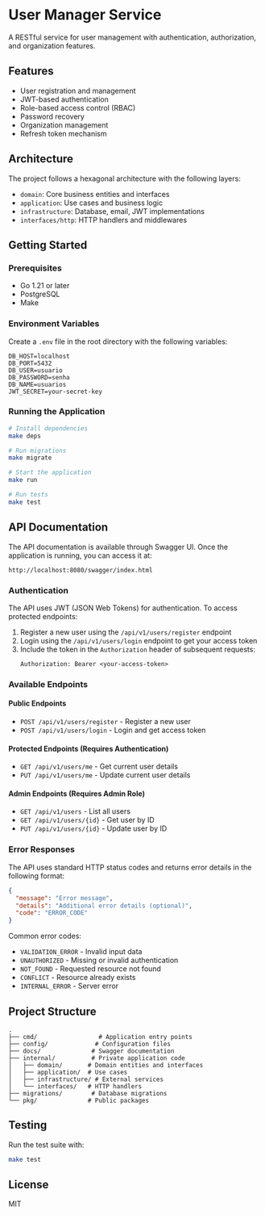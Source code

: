 # User Manager Service

A RESTful service for user management with authentication, authorization, and organization features.

## Features

- User registration and management
- JWT-based authentication
- Role-based access control (RBAC)
- Password recovery
- Organization management
- Refresh token mechanism

## Architecture

The project follows a hexagonal architecture with the following layers:

- `domain`: Core business entities and interfaces
- `application`: Use cases and business logic
- `infrastructure`: Database, email, JWT implementations
- `interfaces/http`: HTTP handlers and middlewares

## Getting Started

### Prerequisites

- Go 1.21 or later
- PostgreSQL
- Make

### Environment Variables

Create a `.env` file in the root directory with the following variables:

```env
DB_HOST=localhost
DB_PORT=5432
DB_USER=usuario
DB_PASSWORD=senha
DB_NAME=usuarios
JWT_SECRET=your-secret-key
```

### Running the Application

```bash
# Install dependencies
make deps

# Run migrations
make migrate

# Start the application
make run

# Run tests
make test
```

## API Documentation

The API documentation is available through Swagger UI. Once the application is running, you can access it at:

```
http://localhost:8080/swagger/index.html
```

### Authentication

The API uses JWT (JSON Web Tokens) for authentication. To access protected endpoints:

1. Register a new user using the `/api/v1/users/register` endpoint
2. Login using the `/api/v1/users/login` endpoint to get your access token
3. Include the token in the `Authorization` header of subsequent requests:
   ```
   Authorization: Bearer <your-access-token>
   ```

### Available Endpoints

#### Public Endpoints
- `POST /api/v1/users/register` - Register a new user
- `POST /api/v1/users/login` - Login and get access token

#### Protected Endpoints (Requires Authentication)
- `GET /api/v1/users/me` - Get current user details
- `PUT /api/v1/users/me` - Update current user details

#### Admin Endpoints (Requires Admin Role)
- `GET /api/v1/users` - List all users
- `GET /api/v1/users/{id}` - Get user by ID
- `PUT /api/v1/users/{id}` - Update user by ID

### Error Responses

The API uses standard HTTP status codes and returns error details in the following format:

```json
{
  "message": "Error message",
  "details": "Additional error details (optional)",
  "code": "ERROR_CODE"
}
```

Common error codes:
- `VALIDATION_ERROR` - Invalid input data
- `UNAUTHORIZED` - Missing or invalid authentication
- `NOT_FOUND` - Requested resource not found
- `CONFLICT` - Resource already exists
- `INTERNAL_ERROR` - Server error

## Project Structure

```
.
├── cmd/                 # Application entry points
├── config/             # Configuration files
├── docs/              # Swagger documentation
├── internal/          # Private application code
│   ├── domain/       # Domain entities and interfaces
│   ├── application/  # Use cases
│   ├── infrastructure/ # External services
│   └── interfaces/   # HTTP handlers
├── migrations/        # Database migrations
└── pkg/              # Public packages
```

## Testing

Run the test suite with:

```bash
make test
```

## License

MIT 